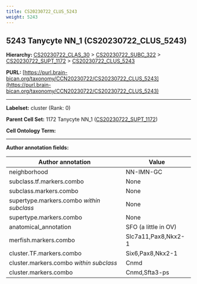 ```yaml
---
title: CS20230722_CLUS_5243
weight: 5243
---
```

## 5243 Tanycyte NN_1 (CS20230722_CLUS_5243)
<b>Hierarchy: </b>
[CS20230722_CLAS_30](../CS20230722_CLAS_30) >
[CS20230722_SUBC_322](../CS20230722_SUBC_322) >
[CS20230722_SUPT_1172](../CS20230722_SUPT_1172) >
[CS20230722_CLUS_5243](../CS20230722_CLUS_5243)

**PURL:** [https://purl.brain-bican.org/taxonomy/CCN20230722/CS20230722_CLUS_5243](https://purl.brain-bican.org/taxonomy/CCN20230722/CS20230722_CLUS_5243)

---


**Labelset:** cluster (Rank: 0)

**Parent Cell Set:** 1172 Tanycyte NN_1 ([CS20230722_SUPT_1172](../CS20230722_SUPT_1172))



**Cell Ontology Term:** 

[MARKER GENES.]: #


---

[TRANSFERRED ANNOTATIONS.]: #


[AUTHOR ANNOTATION FIELDS.]: #


**Author annotation fields:**

| Author annotation | Value |
|-------------------|-------|
|neighborhood|NN-IMN-GC|
|subclass.tf.markers.combo|None|
|subclass.markers.combo|None|
|supertype.markers.combo _within subclass_|None|
|supertype.markers.combo|None|
|anatomical_annotation|SFO (a little in OV)|
|merfish.markers.combo|Slc7a11,Pax8,Nkx2-1|
|cluster.TF.markers.combo|Six6,Pax8,Nkx2-1|
|cluster.markers.combo _within subclass_|Cnmd|
|cluster.markers.combo|Cnmd,Sfta3-ps|
